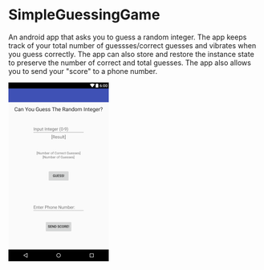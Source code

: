 # SimpleGuessingGame
An android app that asks you to guess a random integer. The app keeps track of your total number of guessses/correct guesses and vibrates when you guess correctly. The app can also store and restore the instance state to preserve the number of correct and total guesses. The app also allows you to send your "score" to a phone number.

![Taken from O'shea's Brain](app_layout.png)


